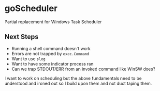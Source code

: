 # goScheduler
Partial replacement for Windows Task Scheduler

## Next Steps

- Running a shell command doesn't work
- Errors are not trapped by `exec.Command`
- Want to use `slog`
- Want to have some indicator process ran
- Can we trap STDOUT/ERR from an invoked command like WinSW does?

I want to work on scheduling but the above fundamentals need to be understood and ironed out so I build upon them and not duct taping them.
